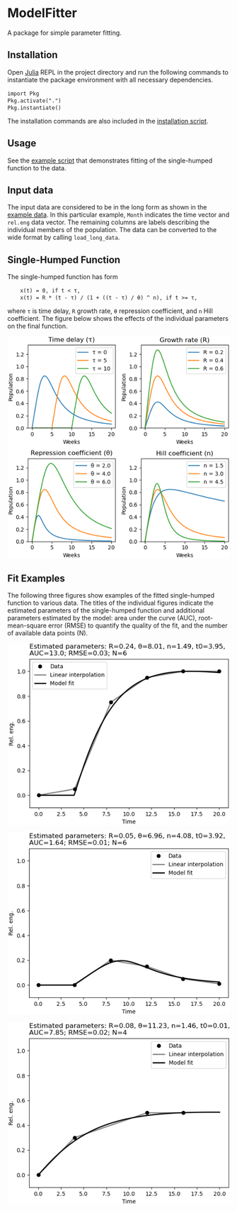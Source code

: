 # ModelFitter
A package for simple parameter fitting.

## Installation

Open [Julia](https://julialang.org/) REPL in the project directory and run the following commands to instantiate the package environment with all necessary dependencies.
```
import Pkg
Pkg.activate(".")
Pkg.instantiate()
```

The installation commands are also included in the [installation script](scripts/installation.jl).

## Usage

See the [example script](scripts/data_fitting.jl) that demonstrates fitting of the single-humped function to the data.

## Input data

The input data are considered to be in the long form as shown in the [example data](data/example_data.csv). In this particular example, `Month` indicates the time vector and `rel.eng` data vector. The remaining columns are labels describing the individual members of the population. The data can be converted to the wide format by calling `load_long_data`.

## Single-Humped Function

The single-humped function has form
```
    x(t) = 0, if t < τ,
    x(t) = R * (t - τ) / (1 + ((t - τ) / θ) ^ n), if t >= τ,
```
where `τ` is time delay, `R` growth rate, `θ` repression coefficient, and `n` Hill coefficient. The figure below shows the effects of the individual parameters on the final function.

![image](assets/function.png)

## Fit Examples

The following three figures show examples of the fitted single-humped function to various data. The titles of the individual figures indicate the estimated parameters of the single-humped function and additional parameters estimated by the model: area under the curve (AUC), root-mean-square error (RMSE) to quantify the quality of the fit, and the number of available data points (N).

![image](assets/fit_1.png)

![image](assets/fit_2.png)

![image](assets/fit_3.png)
